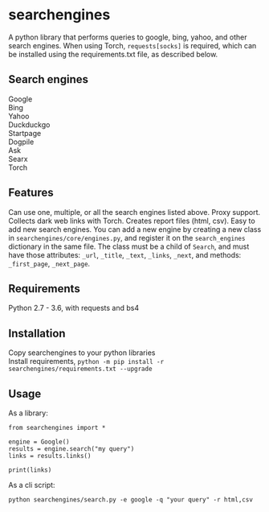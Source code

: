 # searchengines
A python library that performs queries to google, bing, yahoo, and other search engines. 
When using Torch, `requests[socks]` is required, which can be installed using the requirements.txt file, as described below.

## Search engines  
Google  
Bing  
Yahoo  
Duckduckgo  
Startpage  
Dogpile  
Ask  
Searx  
Torch  

## Features  
Can use one, multiple, or all the search engines listed above.
Proxy support. 
Collects dark web links with Torch.
Creates report files (html, csv).
Easy to add new search engines. You can add a new engine by creating a new class in `searchengines/core/engines.py`, and register it on the `search_engines` dictionary in the same file. The class must be a child of `Search`, and must have those attributes: `_url`, `_title`, `_text`, `_links`, `_next`, and methods: `_first_page`, `_next_page`.

## Requirements  
Python 2.7 - 3.6, with requests and bs4  

## Installation  
Copy searchengines to your python libraries  
Install requirements,  `python -m pip install -r searchengines/requirements.txt --upgrade`  

## Usage  
As a library:  

```
from searchengines import *

engine = Google()
results = engine.search("my query")
links = results.links()

print(links)
```

As a cli script:  

```  
python searchengines/search.py -e google -q "your query" -r html,csv
```
